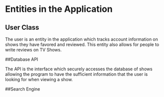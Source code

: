 # Entities in the Application

## User Class

The user is an entity in the application which tracks account information on shows they have favored and reviewed. This entity also allows for people to write reviews on TV Shows. 

##Database API

The API is the interface which securely accesses the database of shows allowing the program to have the sufficient information that the user is looking for when viewing a show. 

##Search Engine


